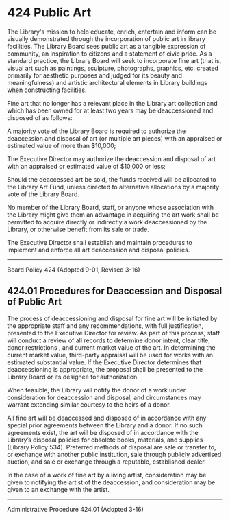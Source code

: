 # 424 Public Art

The Library's mission to help educate, enrich, entertain and inform can be visually demonstrated through the incorporation of public art in library facilities. The Library Board sees public art as a tangible expression of community, an inspiration to citizens and a statement of civic pride. As a standard practice, the Library Board will seek to incorporate fine art (that is, visual art such as paintings, sculpture, photographs, graphics, etc. created primarily for aesthetic purposes and judged for its beauty and meaningfulness) and artistic architectural elements in Library buildings when constructing facilities.

Fine art that no longer has a relevant place in the Library art collection and which has been owned for at least two years may be deaccessioned and disposed of as follows:

A majority vote of the Library Board is required to authorize the deaccession and disposal of art (or multiple art pieces) with an appraised or estimated value of more than \$10,000;

The Executive Director may authorize the deaccession and disposal of art with an appraised or estimated value of \$10,000 or less;

Should the deaccessed art be sold, the funds received will be allocated to the Library Art Fund, unless directed to alternative allocations by a majority vote of the Library Board.

No member of the Library Board, staff, or anyone whose association with the Library might give them an advantage in acquiring the art work shall be permitted to acquire directly or indirectly a work deaccessioned by the Library, or otherwise benefit from its sale or trade.

The Executive Director shall establish and maintain procedures to implement and enforce all art deaccession and disposal policies.

---

Board Policy 424 (Adopted 9-01, Revised 3-16)

## 424.01 Procedures for Deaccession and Disposal of Public Art

The process of deaccessioning and disposal for fine art will be initiated by the appropriate staff and any recommendations, with full justification, presented to the Executive Director for review. As part of this process, staff will conduct a review of all records to determine donor intent, clear title, donor restrictions , and current market value of the art. In determining the current market value, third-party appraisal will be used for works with an estimated substantial value. If the Executive Director determines that deaccessioning is appropriate, the proposal shall be presented to the Library Board or its designee for authorization.

When feasible, the Library will notify the donor of a work under consideration for deaccession and disposal, and circumstances may warrant extending similar courtesy to the heirs of a donor.

All fine art will be deaccessed and disposed of in accordance with any special prior agreements between the Library and a donor. If no such agreements exist, the art will be disposed of in accordance with the Library’s disposal policies for obsolete books, materials, and supplies (Library Policy 534). Preferred methods of disposal are sale or transfer to, or exchange with another public institution, sale through publicly advertised auction, and sale or exchange through a reputable, established dealer.

In the case of a work of fine art by a living artist, consideration may be given to notifying the artist of the deaccession, and consideration may be given to an exchange with the artist.

---

Administrative Procedure 424.01 (Adopted 3-16)

